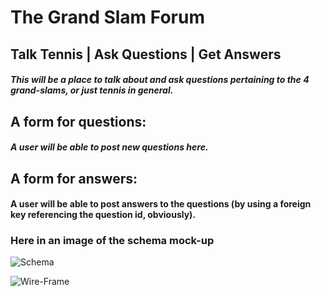 # The Grand Slam Forum

## Talk Tennis | Ask Questions | Get Answers

##### This will be a place to talk about and ask questions pertaining to the 4 grand-slams, or just tennis in general.


## A form for questions:

##### A user will be able to post new questions here.

## A form for answers:

#### A user will be able to post answers to the questions (by using a foreign key referencing the question id, obviously).







### Here in an image of the schema mock-up









![Schema](http://i.imgur.com/tmikhJ7.png)


![Wire-Frame](http://i.imgur.com/lq3WREY.jpg)
